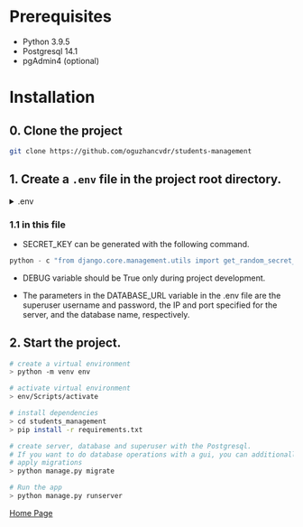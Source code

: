 # Prerequisites
- Python 3.9.5
- Postgresql 14.1
- pgAdmin4 (optional)

# Installation

## 0. Clone the project
```bash
git clone https://github.com/oguzhancvdr/students-management
```

## 1. Create a `.env` file in the project root directory.

<details>
    <summary>.env</summary>

    DEBUG=True
    SECRET_KEY=secret_key
    DATABASE_URL=psql://superuser_username:superuser_password@server_ip:server_port/db_name
    ALLOWED_HOSTS=127.0.0.1,localhost
    TIME_ZONE=Europe/Istanbul
</details>

### 1.1 in this file
- SECRET_KEY can be generated with the following command.

```python
python - c "from django.core.management.utils import get_random_secret_key; print(get_random_secret_key())"
```
- DEBUG variable should be True only during project development. 

- The parameters in the DATABASE_URL variable in the .env file are the superuser username and password, the IP and port specified for the server, and the database name, respectively.

## 2. Start the project.
```bash
# create a virtual environment
> python -m venv env

# activate virtual environment
> env/Scripts/activate

# install dependencies
> cd students_management
> pip install -r requirements.txt

# create server, database and superuser with the Postgresql.
# If you want to do database operations with a gui, you can additionally use pgAdmin.
# apply migrations
> python manage.py migrate

# Run the app
> python manage.py runserver
```


[Home Page](http://127.0.0.1:8000/)
